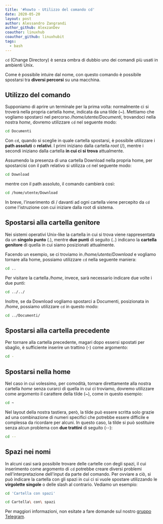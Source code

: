 ```yaml
---
title: '#howto - Utilizzo del comando cd'
date: 2020-05-20
layout: post
author: Alessandro Zangrandi
author_github: AlexzanDev
coauthor: linuxhub
coauthor_github: linuxhubit
tags:
  - bash
---
```

`cd` (Change Directory) è senza ombra di dubbio uno dei comandi più usati in ambienti Unix.

Come è possibile intuire dal nome, con questo comando è possibile spostarsi tra **diversi percorsi** su una macchina.

## Utilizzo del comando

Supponiamo di aprire un terminale per la prima volta: normalmente ci si troverà nella propria cartella *home*, indicata da una tilde (~). Mettiamo che vogliamo spostarci nel percorso */home/utente/Documenti*, trovandoci nella nostra *home*, dovremo utilizzare `cd` nel seguente modo:

```bash
cd Documenti
```

Con `cd`, quando si sceglie in quale cartella spostarsi, è possibile utilizzare i **path assoluti** o **relativi**. I primi iniziano dalla cartella *root* (/), mentre i secondi iniziano dalla cartella **in cui ci si trova** attualmente.

Assumendo la presenza di una cartella Download nella propria home, per spostarcisi con il path relativo si utilizza `cd` nel seguente modo:

```bash
cd Download
```

mentre con il path assoluto, il comando cambierà così:

```bash
cd /home/utente/Download
```

In breve, l'inserimento di / davanti ad ogni cartella viene percepito da `cd` come l'istruzione con cui iniziare dalla root di sistema.

## Spostarsi alla cartella genitore

Nei sistemi operativi Unix-like la cartella in cui si trova viene rappresentata da un **singolo punto** (.), mentre **due punti** di seguito (..) indicano la **cartella genitore** di quella in cui siamo posizionati attualmente.

Facendo un esempio, se ci troviamo in _/home/utente/Download_ e vogliamo tornare alla home, possiamo utilizzare `cd` nella seguente maniera:

```bash
cd ..
```

Per visitare la cartella _/home_, invece, sarà necessario indicare due volte i due punti:

```bash
cd ../../
```

Inoltre, se da Download vogliamo spostarci a Documenti, posizionata in _/home_, possiamo utilizzare `cd` in questo modo:

```bash
cd ../Documenti/
```

## Spostarsi alla cartella precedente

Per tornare alla cartella precedente, magari dopo essersi spostati per sbaglio, è sufficiente inserire un trattino (-) come argomento:

```bash
cd -
```

## Spostarsi nella home

Nel caso in cui volessimo, per comodità, tornare direttamente alla nostra cartella *home* senza curarci di quella in cui ci troviamo, dovremo utilizzare come argomento il carattere della tilde (~), come in questo esempio:

```bash
cd ~
```

Nel layout della nostra tastiera, però, la tilde può essere scritta solo grazie ad una combinazione di numeri specifici che potrebbe essere difficile e complessa da ricordare per alcuni. In questo caso, la tilde si può sostituire senza alcun problema con **due trattini** di seguito (--):

```bash
cd --
```

## Spazi nei nomi

In alcuni casi sarà possibile trovare delle cartelle con degli spazi, il cui inserimento come argomento di `cd` potrebbe creare diversi problemi nell'interpretazione dell'input da parte del comando. Per ovviare a ciò, si può indicare la cartella con gli spazi in cui ci si vuole spostare utilizzando le **virgolette singole** o delle slash al contrario. Vediamo un esempio:

```bash
cd 'Cartella con spazi'
```

```bash
cd Cartella\ con\ spazi
```



Per maggiori informazioni, non esitate a fare domande sul nostro [gruppo Telegram](https://t.me/linuxpeople).